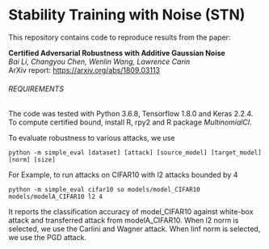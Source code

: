 # Stability Training with Noise (STN)

This repository contains code to reproduce results from the paper:

**Certified Adversarial Robustness with Additive Gaussian Noise** <br>
*Bai Li, Changyou Chen, Wenlin Wang, Lawrence Carin* <br>
ArXiv report: https://arxiv.org/abs/1809.03113

###### REQUIREMENTS

The code was tested with Python 3.6.8, Tensorflow 1.8.0 and Keras 2.2.4.
To compute certified bound, install R, rpy2 and R package *MultinomialCI*.

To evaluate robustness to various attacks, we use

```
python -m simple_eval [dataset] [attack] [source_model] [target_model] [norm] [size]
```

For Example, to run attacks on CIFAR10 with l2 attacks bounded by 4

```
python -m simple_eval cifar10 so models/model_CIFAR10 models/modelA_CIFAR10 l2 4

```

It reports the classification accuracy of model_CIFAR10 against white-box attack and transferred attack from modelA_CIFAR10.
When l2 norm is selected, we use the Carlini and Wagner attack. When linf norm is selected, we use the PGD attack.
